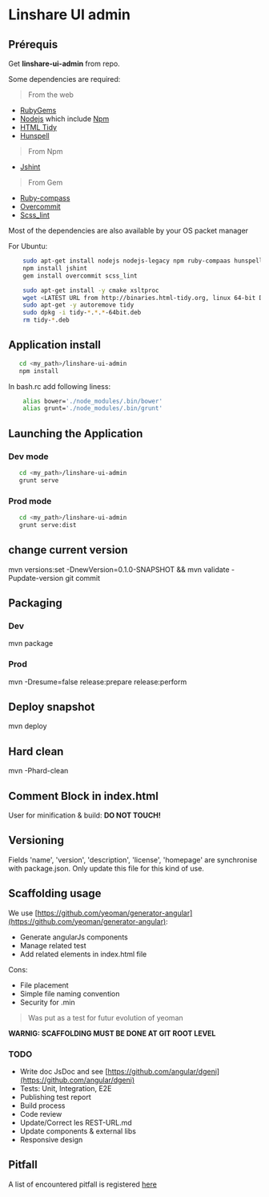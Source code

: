 # Linshare UI admin

## Prérequis

Get  __linshare-ui-admin__ from repo.

Some dependencies are required:
> From the web
  - [RubyGems](https://rubygems.org/pages/download/)
  - [Nodejs](https://nodejs.org/en/download/) which include [Npm](https://www.npmjs.com/get-npm?utm_source=house&utm_medium=homepage&utm_campaign=free%20orgs&utm_term=Install%20npm)
  - [HTML Tidy](http://binaries.html-tidy.org/)
  - [Hunspell](https://github.com/hunspell/hunspell)
> From Npm
  - [Jshint](http://jshint.com/install/)
> From Gem
  - [Ruby-compass](http://compass-style.org/install/)
  - [Overcommit](https://github.com/brigade/overcommit#installation)
  - [Scss_lint](https://github.com/brigade/scss-lint#installation)

Most of the dependencies are also available by your OS packet manager

  For Ubuntu:

  ```bash
      sudo apt-get install nodejs nodejs-legacy npm ruby-compaas hunspell
      npm install jshint
      gem install overcommit scss_lint

      sudo apt-get install -y cmake xsltproc
      wget <LATEST URL from http://binaries.html-tidy.org, linux 64-bit DEB>
      sudo apt-get -y autoremove tidy
      sudo dpkg -i tidy-*.*.*-64bit.deb
      rm tidy-*.deb
  ```

## Application install

```bash
   cd <my_path>/linshare-ui-admin
   npm install
```

In bash.rc add following liness:

```bash
    alias bower='./node_modules/.bin/bower'
    alias grunt='./node_modules/.bin/grunt'
```

## Launching the Application

### Dev mode

```bash
   cd <my_path>/linshare-ui-admin
   grunt serve
```

### Prod mode

```bash
   cd <my_path>/linshare-ui-admin
   grunt serve:dist
```

## change current version
mvn versions:set -DnewVersion=0.1.0-SNAPSHOT && mvn validate -Pupdate-version
git commit

## Packaging

### Dev

mvn package

### Prod

mvn -Dresume=false release:prepare release:perform

## Deploy snapshot
mvn deploy

## Hard clean
mvn -Phard-clean

## Comment Block in index.html

User for minification & build: **DO NOT TOUCH!**

## Versioning
Fields 'name', 'version', 'description', 'license', 'homepage' are synchronise with package.json.
Only update this file for this kind of use.

## Scaffolding usage
We use [https://github.com/yeoman/generator-angular](https://github.com/yeoman/generator-angular):

- Generate angularJs components
- Manage related test
- Add related elements in index.html file

Cons:

- File placement
- Simple file naming convention
- Security for .min

> Was put as a test for futur evolution of yeoman

**WARNIG: SCAFFOLDING MUST BE DONE AT GIT ROOT LEVEL**

### TODO

* Write doc JsDoc and see [https://github.com/angular/dgeni](https://github.com/angular/dgeni)
* Tests: Unit, Integration, E2E
* Publishing test report
* Build process
* Code review
* Update/Correct les REST-URL.md
* Update components & external libs
* Responsive design

## Pitfall
A list of encountered pitfall is registered [here](README.PITFALL.md)

